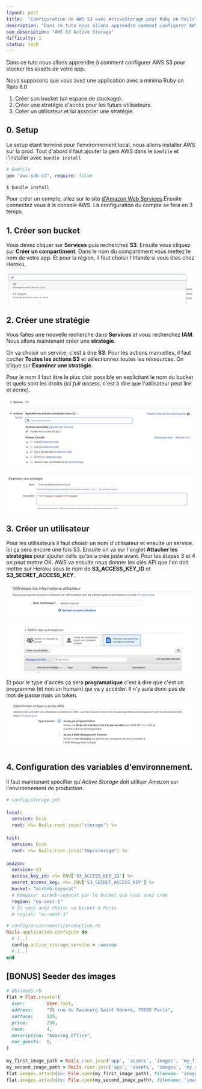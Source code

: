 ```yaml
---
layout: post
title:  "Configuration de AWS S3 avec ActiveStorage pour Ruby on Rails"
description: "Dans ce tuto nous allons apprendre comment configurer AWS S3 pour stocker les assets de votre app."
seo_description: "AWS S3 Active Storage"
difficulty: 1
status: tech
---
```


Dans ce tuto nous allons apprendre à comment configurer AWS S3 pour stocker les assets de votre app.

Nous supposons que vous avez une application avec a minima Ruby on Rails 6.0

1. Créer son bucket (un espace de stockage).
2. Créer une stratégie d'accès pour les futurs utilisateurs.
3. Créer un utilisateur et lui associer une stratégie.

## 0. Setup

Le setup étant terminé pour l'environnement local, nous allons installer AWS sur la prod. Tout d'abord il faut ajouter la gem AWS dans le `Gemfile` et l'installer avec `bundle install`

```ruby
# Gemfile
gem "aws-sdk-s3", require: false
```

```sh
$ bundle install
```

Pour créer un compte, allez sur le site <a href="https://aws.amazon.com/" class="underlined" target="_blank">d'Amazon Web Services</a>.Ensuite connectez vous à la console AWS. La configuration du compte se fera en 3 temps.


## 1. Créer son bucket

Vous devez cliquer sur **Services** puis recherchez **S3**. Ensuite vous cliquez sur **Créer un compartiment**. Dans le nom du compartiment vous mettez le nom de votre app. Et pour la région, il faut choisir l'Irlande si vous êtes chez Heroku.

<img src="/images/posts/active-storage/02.png"
     class="image"
     alt="AWS S3">

## 2. Créer une stratégie

Vous faites une nouvelle recherche dans **Services** et vous recherchez **IAM**. Nous allons maintenant créer une **stratégie**.

On va choisir un service, c'est à dire **S3**. Pour les actions manuelles, il faut cocher **Toutes les actions S3** et sélectionnez toutes les ressources. On clique sur **Examiner une stratégie**.

Pour le nom il faut être le plus clair possible en explicitant le nom du bucket et quels sont les droits (ici *full access*, c'est à dire que l'utilisateur peut lire et écrire).

<img src="/images/posts/active-storage/10.png"
     class="image"
     alt="Stratégie S3">

<img src="/images/posts/active-storage/12.png"
     class="image"
     alt="Examiner une Stratégie">

## 3. Créer un utilisateur

Pour les utilisateurs il faut choisir un nom d'utilisateur et ensuite un service. Ici ça sera encore une fois S3. Ensuite on va sur l'onglet **Attacher les stratégies** pour ajouter celle qu'on a crée juste avant. Pour les étapes 3 et 4 on peut mettre OK. AWS va ensuite nous donner les clés API que l'on doit mettre sur Heroku sous le nom de **S3_ACCESS_KEY_ID** et **S3_SECRET_ACCESS_KEY**.

<img src="/images/posts/active-storage/14.png"
     class="image"
     alt="Définissez les informations utilisateurs">

<img src="/images/posts/active-storage/15.png"
     class="image"
     alt="Définir des autorisations">

Et pour le type d'accès ça sera **programatique** c'est à dire que c'est un programme (et non un humain) qui va y accéder. Il n'y aura donc pas de mot de passe mais un token.

<img src="/images/posts/active-storage/13.png"
     class="image"
     alt="sélectionnez un type d'accès">

## 4. Configuration des variables d'environnement.

Il faut maintenant spécifier qu'*Active Storage* doit utiliser *Amazon* sur l'environnement de production.

```yaml
# config/storage.yml

local:
  service: Disk
  root: <%= Rails.root.join("storage") %>

test:
  service: Disk
  root: <%= Rails.root.join("tmp/storage") %>

amazon:
  service: S3
  access_key_id: <%= ENV['S3_ACCESS_KEY_ID'] %>
  secret_access_key: <%= ENV['S3_SECRET_ACCESS_KEY'] %>
  bucket: "airbnb-copycat"
  # Rempacer airbnb-copycat par le bucket que vous avez crée
  region: "eu-west-1"
  # Si vous avez choisi un bucket à Paris
  # region: "eu-west-3"
```

```ruby
# config/environments/production.rb
Rails.application.configure do
  # [..]
  config.active_storage.service = :amazon
  # [..]
end
```

## [BONUS] Seeder des images

```ruby
# db/seeds.rb
flat = Flat.create!(
  user:        User.last,
  address:     "55 rue du Faubourg Saint Honoré, 75008 Paris",
  surface:     120,
  price:       250,
  room:        4,
  description: "Amazing Office",
  max_guests:  8,
)

my_first_image_path = Rails.root.join('app', 'assets', 'images', 'my_first_image.png')
my_second_image_path = Rails.root.join('app', 'assets', 'images', 'my_second_image.png')
flat.images.attach(io: File.open(my_first_image_path), filename: 'image_name.png', content_type: 'image/png')
flat.images.attach(io: File.open(my_second_image_path), filename: 'image_name.png', content_type: 'image/png')
```

